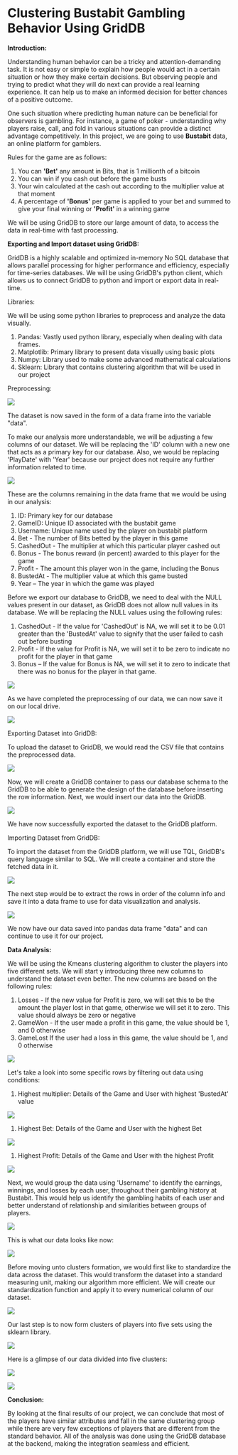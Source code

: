 # Clustering Bustabit Gambling Behavior Using GridDB
**Introduction:**

Understanding human behavior can be a tricky and attention-demanding task. It is not easy or simple to explain how people would act in a certain situation or how they make certain decisions. But observing people and trying to predict what they will do next can provide a real learning experience. It can help us to make an informed decision for better chances of a positive outcome.

One such situation where predicting human nature can be beneficial for observers is gambling. For instance, a game of poker - understanding why players raise, call, and fold in various situations can provide a distinct advantage competitively. In this project, we are going to use **Bustabit** data, an online platform for gamblers.

Rules for the game are as follows:

1. You can **&#39;Bet&#39;** any amount in Bits, that is 1 millionth of a bitcoin
2. You can win if you cash out before the game busts
3. Your win calculated at the cash out according to the multiplier value at that moment
4. A percentage of **&#39;Bonus&#39;** per game is applied to your bet and summed to give your final winning or **&#39;Profit&#39;** in a winning game

We will be using GridDB to store our large amount of data, to access the data in real-time with fast processing.

**Exporting and Import dataset using GridDB:**

GridDB is a highly scalable and optimized in-memory No SQL database that allows parallel processing for higher performance and efficiency, especially for time-series databases. We will be using GridDB&#39;s python client, which allows us to connect GridDB to python and import or export data in real-time.

Libraries:

We will be using some python libraries to preprocess and analyze the data visually.

1. Pandas: Vastly used python library, especially when dealing with data frames.
2. Matplotlib: Primary library to present data visually using basic plots
3. Numpy: Library used to make some advanced mathematical calculations
4. Sklearn: Library that contains clustering algorithm that will be used in our project

Preprocessing:

![](RackMultipart20220312-4-1ylzs33_html_c7e811cfb1bfb5a.png)

The dataset is now saved in the form of a data frame into the variable &quot;data&quot;.

To make our analysis more understandable, we will be adjusting a few columns of our dataset. We will be replacing the &#39;ID&#39; column with a new one that acts as a primary key for our database. Also, we would be replacing &#39;PlayDate&#39; with &#39;Year&#39; because our project does not require any further information related to time.

![](RackMultipart20220312-4-1ylzs33_html_8965478c230aa7b3.png)

These are the columns remaining in the data frame that we would be using in our analysis:

1. ID: Primary key for our database
2. GameID: Unique ID associated with the bustabit game
3. Username: Unique name used by the player on bustabit platform
4. Bet - The number of Bits betted by the player in this game
5. CashedOut - The multiplier at which this particular player cashed out
6. Bonus - The bonus reward (in percent) awarded to this player for the game
7. Profit - The amount this player won in the game, including the Bonus
8. BustedAt - The multiplier value at which this game busted
9. Year – The year in which the game was played

Before we export our database to GridDB, we need to deal with the NULL values present in our dataset, as GridDB does not allow null values in its database. We will be replacing the NULL values using the following rules:

1. CashedOut - If the value for &#39;CashedOut&#39; is NA, we will set it to be 0.01 greater than the &#39;BustedAt&#39; value to signify that the user failed to cash out before busting
2. Profit - If the value for Profit is NA, we will set it to be zero to indicate no profit for the player in that game
3. Bonus – If the value for Bonus is NA, we will set it to zero to indicate that there was no bonus for the player in that game.

![](RackMultipart20220312-4-1ylzs33_html_e703918a762dac12.png)

As we have completed the preprocessing of our data, we can now save it on our local drive.

![](RackMultipart20220312-4-1ylzs33_html_65e0b7e9c8f2a8c8.png)

Exporting Dataset into GridDB:

To upload the dataset to GridDB, we would read the CSV file that contains the preprocessed data.

![](RackMultipart20220312-4-1ylzs33_html_4e77074a2154ff28.png)

Now, we will create a GridDB container to pass our database schema to the GridDB to be able to generate the design of the database before inserting the row information. Next, we would insert our data into the GridDB.

![](RackMultipart20220312-4-1ylzs33_html_7879017887a85c7d.png)

We have now successfully exported the dataset to the GridDB platform.

Importing Dataset from GridDB:

To import the dataset from the GridDB platform, we will use TQL, GridDB&#39;s query language similar to SQL. We will create a container and store the fetched data in it.

![](RackMultipart20220312-4-1ylzs33_html_4b55d914e08711b0.png)

The next step would be to extract the rows in order of the column info and save it into a data frame to use for data visualization and analysis.

![](RackMultipart20220312-4-1ylzs33_html_98b6461dd4022da9.png)

We now have our data saved into pandas data frame &quot;data&quot; and can continue to use it for our project.

**Data Analysis:**

We will be using the Kmeans clustering algorithm to cluster the players into five different sets. We will start y introducing three new columns to understand the dataset even better. The new columns are based on the following rules:

1. Losses - If the new value for Profit is zero, we will set this to be the amount the player lost in that game, otherwise we will set it to zero. This value should always be zero or negative
2. GameWon - If the user made a profit in this game, the value should be 1, and 0 otherwise
3. GameLost If the user had a loss in this game, the value should be 1, and 0 otherwise

![](RackMultipart20220312-4-1ylzs33_html_8c138c34436fcf5f.png)

Let&#39;s take a look into some specific rows by filtering out data using conditions:

1. Highest multiplier: Details of the Game and User with highest &#39;BustedAt&#39; value

![](RackMultipart20220312-4-1ylzs33_html_26f8b31e23f6ac81.png)

1. Highest Bet: Details of the Game and User with the highest Bet

![](RackMultipart20220312-4-1ylzs33_html_c104bbb940f74171.png)

1. Highest Profit: Details of the Game and User with the highest Profit

![](RackMultipart20220312-4-1ylzs33_html_dea39704ef2f8acd.png)

Next, we would group the data using &#39;Username&#39; to identify the earnings, winnings, and losses by each user, throughout their gambling history at Bustabit. This would help us identify the gambling habits of each user and better understand of relationship and similarities between groups of players.

![](RackMultipart20220312-4-1ylzs33_html_3a84190b80b8b91e.png)

This is what our data looks like now:

![](RackMultipart20220312-4-1ylzs33_html_3051482a8791fe3e.png)

Before moving unto clusters formation, we would first like to standardize the data across the dataset. This would transform the dataset into a standard measuring unit, making our algorithm more efficient. We will create our standardization function and apply it to every numerical column of our dataset.

![](RackMultipart20220312-4-1ylzs33_html_2b38ade9a4fbdc69.png)

Our last step is to now form clusters of players into five sets using the sklearn library.

![](RackMultipart20220312-4-1ylzs33_html_91f14f0e32be4429.png)

Here is a glimpse of our data divided into five clusters:

![](RackMultipart20220312-4-1ylzs33_html_ef6db9ae7018e097.png)

![](RackMultipart20220312-4-1ylzs33_html_199838c55ed8fbaa.png)

**Conclusion:**

By looking at the final results of our project, we can conclude that most of the players have similar attributes and fall in the same clustering group while there are very few exceptions of players that are different from the standard behavior. All of the analysis was done using the GridDB database at the backend, making the integration seamless and efficient.
